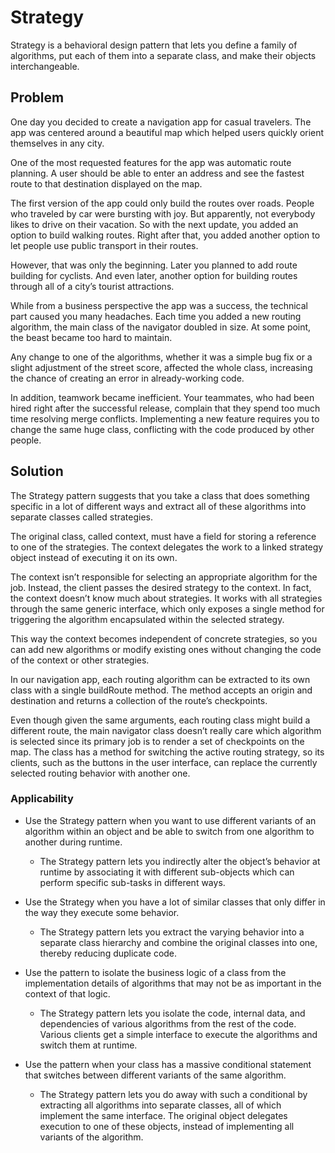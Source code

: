 # Strategy

Strategy is a behavioral design pattern that lets you define a family of algorithms, put each of them into a separate class, and make their objects interchangeable.

## Problem

One day you decided to create a navigation app for casual travelers. The app was centered around a beautiful map which helped users quickly orient themselves in any city.

One of the most requested features for the app was automatic route planning. A user should be able to enter an address and see the fastest route to that destination displayed on the map.

The first version of the app could only build the routes over roads. People who traveled by car were bursting with joy. But apparently, not everybody likes to drive on their vacation. So with the next update, you added an option to build walking routes. Right after that, you added another option to let people use public transport in their routes.

However, that was only the beginning. Later you planned to add route building for cyclists. And even later, another option for building routes through all of a city’s tourist attractions.

While from a business perspective the app was a success, the technical part caused you many headaches. Each time you added a new routing algorithm, the main class of the navigator doubled in size. At some point, the beast became too hard to maintain.

Any change to one of the algorithms, whether it was a simple bug fix or a slight adjustment of the street score, affected the whole class, increasing the chance of creating an error in already-working code.

In addition, teamwork became inefficient. Your teammates, who had been hired right after the successful release, complain that they spend too much time resolving merge conflicts. Implementing a new feature requires you to change the same huge class, conflicting with the code produced by other people.

## Solution

The Strategy pattern suggests that you take a class that does something specific in a lot of different ways and extract all of these algorithms into separate classes called strategies.

The original class, called context, must have a field for storing a reference to one of the strategies. The context delegates the work to a linked strategy object instead of executing it on its own.

The context isn’t responsible for selecting an appropriate algorithm for the job. Instead, the client passes the desired strategy to the context. In fact, the context doesn’t know much about strategies. It works with all strategies through the same generic interface, which only exposes a single method for triggering the algorithm encapsulated within the selected strategy.

This way the context becomes independent of concrete strategies, so you can add new algorithms or modify existing ones without changing the code of the context or other strategies.

In our navigation app, each routing algorithm can be extracted to its own class with a single buildRoute method. The method accepts an origin and destination and returns a collection of the route’s checkpoints.

Even though given the same arguments, each routing class might build a different route, the main navigator class doesn’t really care which algorithm is selected since its primary job is to render a set of checkpoints on the map. The class has a method for switching the active routing strategy, so its clients, such as the buttons in the user interface, can replace the currently selected routing behavior with another one.

### Applicability

-   Use the Strategy pattern when you want to use different variants of an algorithm within an object and be able to switch from one algorithm to another during runtime.

    -   The Strategy pattern lets you indirectly alter the object’s behavior at runtime by associating it with different sub-objects which can perform specific sub-tasks in different ways.

-   Use the Strategy when you have a lot of similar classes that only differ in the way they execute some behavior.
   
    -   The Strategy pattern lets you extract the varying behavior into a separate class hierarchy and combine the original classes into one, thereby reducing duplicate code.
   
-   Use the pattern to isolate the business logic of a class from the implementation details of algorithms that may not be as important in the context of that logic.
   
    -   The Strategy pattern lets you isolate the code, internal data, and dependencies of various algorithms from the rest of the code. Various clients get a simple interface to execute the algorithms and switch them at runtime.

-   Use the pattern when your class has a massive conditional statement that switches between different variants of the same algorithm.
   
    -   The Strategy pattern lets you do away with such a conditional by extracting all algorithms into separate classes, all of which implement the same interface. The original object delegates execution to one of these objects, instead of implementing all variants of the algorithm.
